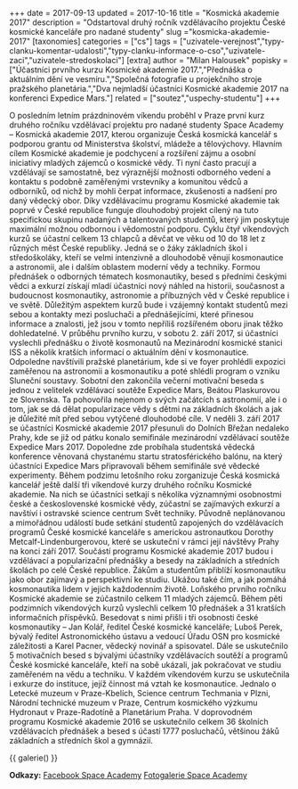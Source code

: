 +++
date = 2017-09-13
updated = 2017-10-16
title = "Kosmická akademie 2017"
description = "Odstartoval druhý ročník vzdělávacího projektu České kosmické kanceláře pro nadané studenty"
slug ="kosmicka-akademie-2017"
[taxonomies]
categories = ["cs"]
tags = ["uzivatele-verejnost","typy-clanku-komentar-udalosti","typy-clanku-informace-o-cso","uzivatele-zaci","uzivatele-stredoskolaci"]
[extra]
author = "Milan Halousek"
popisky = ["Účastníci prvního kurzu Kosmické akademie 2017.","Přednáška o aktuálním dění ve vesmíru.","Společná fotografie u projekčního stroje pražského planetária.","Dva nejmladší účastníci Kosmické akademie 2017 na konferenci Expedice Mars."]
related = ["soutez","uspechy-studentu"]
+++

O posledním letním prázdninovém víkendu proběhl v Praze první kurz druhého ročníku vzdělávací projektu pro nadané studenty Space Academy – Kosmická akademie 2017, kterou organizuje Česká kosmická kancelář s podporou grantu od Ministerstva školství, mládeže a tělovýchovy. Hlavním cílem Kosmické akademie je podchycení a rozšíření zájmu a osobní iniciativy mladých zájemců o kosmické vědy. Ti nyní často pracují a vzdělávají se samostatně, bez výraznější možnosti odborného vedení a kontaktu s podobně zaměřenými vrstevníky a komunitou vědců a odborníků, od nichž by mohli čerpat informace, zkušenosti a nadšení pro daný vědecký obor. Díky vzdělávacímu programu Kosmické akademie tak poprvé v České republice funguje dlouhodobý projekt cílený na tuto specifickou skupinu nadaných a talentovaných studentů, který jim poskytuje maximální možnou odbornou i vědomostní podporu. Cyklu čtyř víkendových kurzů se účastní celkem 13 chlapců a děvčat ve věku od 10 do 18 let z různých měst České republiky. Jedná se o žáky základních škol i středoškoláky, kteří se velmi intenzivně a dlouhodobě věnují kosmonautice a astronomii, ale i dalším oblastem moderní vědy a techniky. Formou přednášek o odborných tématech kosmonautiky, besed s předními českými vědci a exkurzí získají mladí účastníci nový náhled na historii, současnost a budoucnost kosmonautiky, astronomie a příbuzných věd v České republice i ve světě. Důležitým aspektem kurzů bude i vzájemný kontakt studentů mezi sebou a kontakty mezi posluchači a přednášejícími, které přinesou informace a znalosti, jež jsou v tomto nepříliš rozšířeném oboru jinak těžko dohledatelné. V průběhu prvního kurzu, v sobotu 2. září 2017, si účastníci vyslechli přednášku o životě kosmonautů na Mezinárodní kosmické stanici ISS a několik kratších informací o aktuálním dění v kosmonautice. Odpoledne navštívili pražské planetárium, kde si ve foyer prohlédli expozici zaměřenou na astronomii a kosmonautiku a poté shlédli program o vzniku Sluneční soustavy. Sobotní den zakončila večerní motivační beseda s jednou z velitelek vzdělávací soutěže Expedice Mars, Beátou Plaskurovou ze Slovenska. Ta pohovořila nejenom o svých začátcích s astronomií, ale i o tom, jak se dá dělat popularizace vědy s dětmi na základních školách a jak je důležité mít před sebou vytýčené dlouhodobé cíle. V neděli 3. září 2017 se účastníci Kosmické akademie 2017 přesunuli do Dolních Břežan nedaleko Prahy, kde se již od pátku konalo semifinále mezinárodní vzdělávací soutěže Expedice Mars 2017. Dopoledne zde probíhala studentská vědecká konference věnovaná chystanému startu stratosférického balónu, na který účastníci Expedice Mars připravovali během semifinále své vědecké experimenty. Během podzimu letošního roku zorganizuje Česká kosmická kancelář ještě další tři víkendové kurzy druhého ročníku Kosmické akademie. Na nich se účastníci setkají s několika významnými osobnostmi české a československé kosmické vědy, zúčastní se zajímavých exkurzí a navštíví i ostravské science centrum Svět techniky. Původně neplánovanou a mimořádnou událostí bude setkání studentů zapojených do vzdělávacích programů České kosmické kanceláře s americkou astronautkou Dorothy Metcalf-Lindenburgerovou, které se uskuteční v rámci její návštěvy Prahy na konci září 2017. Součástí programu Kosmické akademie 2017 budou i vzdělávací a popularizační přednášky a besedy na základních a středních školách po celé České republice. Žákům a studentům přiblíží kosmonautiku jako obor zajímavý a perspektivní ke studiu. Ukážou také čím, a jak pomáhá kosmonautika lidem v jejich každodenním životě. Loňského prvního ročníku Kosmické akademie se zúčastnilo celkem 11 mladých zájemců. Během pěti podzimních víkendových kurzů vyslechli celkem 10 přednášek a 31 kratších informačních příspěvků. Besedovat s nimi přišli i tři osobnosti české kosmonautiky – Jan Kolář, ředitel České kosmické kanceláře; Luboš Perek, bývalý ředitel Astronomického ústavu a vedoucí Úřadu OSN pro kosmické záležitosti a Karel Pacner, vědecký novinář a spisovatel. Dále se uskutečnilo 5 motivačních besed s bývalými účastníky vzdělávacích soutěží a programů České kosmické kanceláře, kteří na sobě ukázali, jak pokračovat ve studiu zaměřeném na vědu a techniku. V každém víkendovém kurzu se uskutečnila i exkurze do instituce, jejíž činnost má vztah ke kosmonautice. Jednalo o Letecké muzeum v Praze-Kbelích, Science centrum Techmania v Plzni, Národní technické muzeum v Praze, Centrum kosmického výzkumu Hydronaut v Praze-Radotíně a Planetárium Praha. V doprovodném programu Kosmické akademie 2016 se uskutečnilo celkem 36 školních vzdělávacích přednášek a besed s účastí 1777 posluchačů, většinou žáků základních a středních škol a gymnázií.

{{ galerie() }}

**Odkazy:**
[Facebook Space Academy]
[Fotogalerie Space Academy]

[Facebook Space Academy]: https://www.facebook.com/csoacademy/
[Fotogalerie Space Academy]: http://halmil.rajce.idnes.cz/
